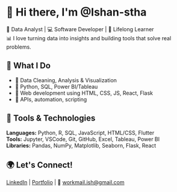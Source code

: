 # 👋 Hi there, I'm @Ishan-stha

🎯 Data Analyst | 💻 Software Developer | 🧠 Lifelong Learner  
📊 I love turning data into insights and building tools that solve real problems.

## 💼 What I Do
- 🧹 Data Cleaning, Analysis & Visualization
- 🧮 Python, SQL, Power BI/Tableau
- 🧰 Web development using HTML, CSS, JS, React, Flask
- 🧪 APIs, automation, scripting

## 🔧 Tools & Technologies
**Languages:** Python, R, SQL, JavaScript, HTML/CSS, Flutter  
**Tools:** Jupyter, VSCode, Git, GitHub, Excel, Tableau, Power BI  
**Libraries:** Pandas, NumPy, Matplotlib, Seaborn, Flask, React


## 🌍 Let's Connect!
[LinkedIn](https://www.linkedin.com/in/ishan-sth/) | [Portfolio](https://yourwebsite.com) | 📧 workmail.ish@gmail.com

